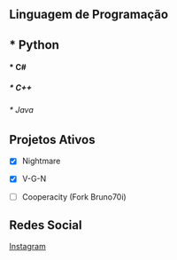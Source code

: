 ## Linguagem de Programação 
## * Python  
#### * C# 
##### * C++
###### * Java  



## Projetos Ativos 
- [x] Nightmare
- [x] V-G-N 
- [ ] Cooperacity (Fork Bruno70i)




## Redes Social

[Instagram](https://www.instagram.com/vangogh.nithz/)
